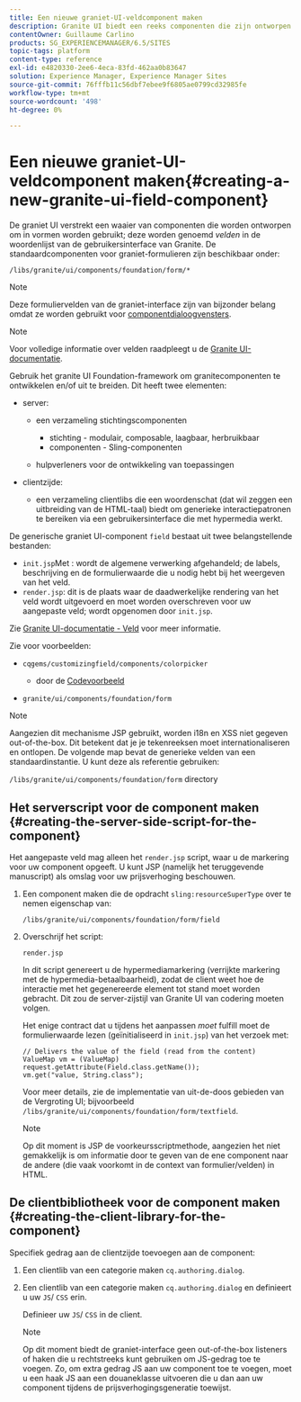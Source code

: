 ```yaml
---
title: Een nieuwe graniet-UI-veldcomponent maken
description: Granite UI biedt een reeks componenten die zijn ontworpen voor gebruik in formulieren, velden genaamd.
contentOwner: Guillaume Carlino
products: SG_EXPERIENCEMANAGER/6.5/SITES
topic-tags: platform
content-type: reference
exl-id: e4820330-2ee6-4eca-83fd-462aa0b83647
solution: Experience Manager, Experience Manager Sites
source-git-commit: 76fffb11c56dbf7ebee9f6805ae0799cd32985fe
workflow-type: tm+mt
source-wordcount: '498'
ht-degree: 0%

---
```


# Een nieuwe graniet-UI-veldcomponent maken{#creating-a-new-granite-ui-field-component}

De graniet UI verstrekt een waaier van componenten die worden ontworpen om in vormen worden gebruikt; deze worden genoemd *velden* in de woordenlijst van de gebruikersinterface van Granite. De standaardcomponenten voor graniet-formulieren zijn beschikbaar onder:

`/libs/granite/ui/components/foundation/form/*`

>[!NOTE]
>
>Deze formuliervelden van de graniet-interface zijn van bijzonder belang omdat ze worden gebruikt voor [componentdialoogvensters](/help/sites-developing/developing-components.md).

>[!NOTE]
>
>Voor volledige informatie over velden raadpleegt u de [Granite UI-documentatie](https://developer.adobe.com/experience-manager/reference-materials/6-5/granite-ui/api/jcr_root/libs/granite/ui/index.html).

Gebruik het granite UI Foundation-framework om granitecomponenten te ontwikkelen en/of uit te breiden. Dit heeft twee elementen:

* server:

   * een verzameling stichtingscomponenten

      * stichting - modulair, composable, laagbaar, herbruikbaar
      * componenten - Sling-componenten

   * hulpverleners voor de ontwikkeling van toepassingen

* clientzijde:

   * een verzameling clientlibs die een woordenschat (dat wil zeggen een uitbreiding van de HTML-taal) biedt om generieke interactiepatronen te bereiken via een gebruikersinterface die met hypermedia werkt.

De generische graniet UI-component `field` bestaat uit twee belangstellende bestanden:

* `init.jsp`Met : wordt de algemene verwerking afgehandeld; de labels, beschrijving en de formulierwaarde die u nodig hebt bij het weergeven van het veld.
* `render.jsp`: dit is de plaats waar de daadwerkelijke rendering van het veld wordt uitgevoerd en moet worden overschreven voor uw aangepaste veld; wordt opgenomen door `init.jsp`.

Zie [Granite UI-documentatie - Veld](https://developer.adobe.com/experience-manager/reference-materials/6-5/granite-ui/api/jcr_root/libs/granite/ui/components/foundation/form/field/index.html) voor meer informatie.

Zie voor voorbeelden:

* `cqgems/customizingfield/components/colorpicker`

   * door de [Codevoorbeeld](/help/sites-developing/developing-components-samples.md#code-sample-how-to-customize-dialog-fields)

* `granite/ui/components/foundation/form`

>[!NOTE]
>
>Aangezien dit mechanisme JSP gebruikt, worden i18n en XSS niet gegeven out-of-the-box. Dit betekent dat je je tekenreeksen moet internationaliseren en ontlopen. De volgende map bevat de generieke velden van een standaardinstantie. U kunt deze als referentie gebruiken:
>
>`/libs/granite/ui/components/foundation/form` directory

## Het serverscript voor de component maken {#creating-the-server-side-script-for-the-component}

Het aangepaste veld mag alleen het `render.jsp` script, waar u de markering voor uw component opgeeft. U kunt JSP (namelijk het teruggevende manuscript) als omslag voor uw prijsverhoging beschouwen.

1. Een component maken die de opdracht `sling:resourceSuperType` over te nemen eigenschap van:

   `/libs/granite/ui/components/foundation/form/field`

1. Overschrijf het script:

   `render.jsp`

   In dit script genereert u de hypermediamarkering (verrijkte markering met de hypermedia-betaalbaarheid), zodat de client weet hoe de interactie met het gegenereerde element tot stand moet worden gebracht. Dit zou de server-zijstijl van Granite UI van codering moeten volgen.

   Het enige contract dat u tijdens het aanpassen *moet* fulfill moet de formulierwaarde lezen (geïnitialiseerd in `init.jsp`) van het verzoek met:

   ```
   // Delivers the value of the field (read from the content)
   ValueMap vm = (ValueMap) request.getAttribute(Field.class.getName());
   vm.get("value, String.class");
   ```

   Voor meer details, zie de implementatie van uit-de-doos gebieden van de Vergroting UI; bijvoorbeeld `/libs/granite/ui/components/foundation/form/textfield`.

   >[!NOTE]
   >
   >Op dit moment is JSP de voorkeursscriptmethode, aangezien het niet gemakkelijk is om informatie door te geven van de ene component naar de andere (die vaak voorkomt in de context van formulier/velden) in HTML.

## De clientbibliotheek voor de component maken {#creating-the-client-library-for-the-component}

Specifiek gedrag aan de clientzijde toevoegen aan de component:

1. Een clientlib van een categorie maken `cq.authoring.dialog`.
1. Een clientlib van een categorie maken `cq.authoring.dialog` en definieert u uw `JS`/ `CSS` erin.

   Definieer uw `JS`/ `CSS` in de client.

   >[!NOTE]
   >
   >Op dit moment biedt de graniet-interface geen out-of-the-box listeners of haken die u rechtstreeks kunt gebruiken om JS-gedrag toe te voegen. Zo, om extra gedrag JS aan uw component toe te voegen, moet u een haak JS aan een douaneklasse uitvoeren die u dan aan uw component tijdens de prijsverhogingsgeneratie toewijst.
